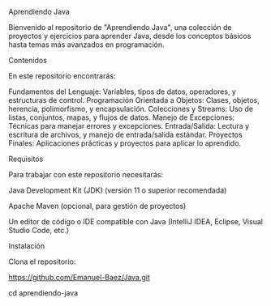Aprendiendo Java

Bienvenido al repositorio de "Aprendiendo Java", una colección de proyectos y ejercicios para aprender Java, desde los conceptos básicos hasta temas más avanzados en programación.

Contenidos

En este repositorio encontrarás:

Fundamentos del Lenguaje: Variables, tipos de datos, operadores, y estructuras de control.
Programación Orientada a Objetos: Clases, objetos, herencia, polimorfismo, y encapsulación.
Colecciones y Streams: Uso de listas, conjuntos, mapas, y flujos de datos.
Manejo de Excepciones: Técnicas para manejar errores y excepciones.
Entrada/Salida: Lectura y escritura de archivos, y manejo de entrada/salida estándar.
Proyectos Finales: Aplicaciones prácticas y proyectos para aplicar lo aprendido.

Requisitos

Para trabajar con este repositorio necesitarás:

Java Development Kit (JDK) (versión 11 o superior recomendada)

Apache Maven (opcional, para gestión de proyectos)

Un editor de código o IDE compatible con Java (IntelliJ IDEA, Eclipse, Visual Studio Code, etc.)

Instalación

Clona el repositorio:

https://github.com/Emanuel-Baez/Java.git

cd aprendiendo-java
